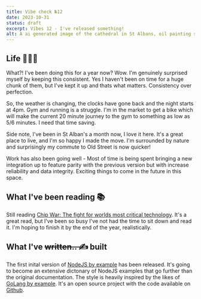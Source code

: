 ```yaml
---
title: Vibe check №12
date: 2023-10-31
status: draft
excerpt: Vibes 12 - I've released something!
alt: A ai generated image of the cathedral in St Albans, oil painting style.
---
```


## Life 👨🏻‍🦰

What?! I've been doing this for a year now? Wow. I'm genuinely surprised  myself by keeping this consistent. Yes I haven't been on time for a huge chunk of them, but I've kept it up and thats what matters. Consistency over perfection.

So, the weather is changing, the clocks have gone back and the night starts at 4pm. Gym and running is a struggle. I'm in the market to get a bike which will make the current 20 minute journey to the gym to something as low as 5/6 minutes. I need that time saving.

Side note, I've been in St Alban's a month now, I love it here. It's a great place to live, and I'm so happy I made the move. I'm surrounded by nature and surprisingly my commute to Old Street is now quicker!

Work has also been going well - Most of time is being spent bringing a new integration up to feature parity with the previous version but with increase reliability and data integrity. Exciting things to come in the future in this space.

## What I've been reading 📚

Still reading [Chip War: The fight for worlds most critical technology](https://www.christophermiller.net/semiconductors-1). It's a great read, but I've been so busy I've not had the time to sit down and read it. I'm hoping to finish it by the end of the year, realistically.


## What I've ~~written.. ✍️~~ built

The first inital version of [NodeJS by example](https://nodejsbyexample.dev) has been released. It's going to become an extensive dictonary of NodeJS examples that go further than the original documentation. The style is heavily inspired by the likes of [GoLang by example](https://gobyexample.com). It's an open source project with the code available on [Github](https://github.com/MattBidewell/nodejsByExample).